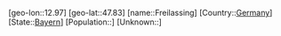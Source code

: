 ﻿---
location: [47.83,12.97]
type: City
tags:
- geo/City


SpocWebEntityId: 30258
isDeleted: false
confidential: public

---
[geo-lon::12.97]
[geo-lat::47.83]
[name::Freilassing]
[Country::[Germany](geo/Continent/Europe/Germany.md)]
[State::[Bayern](geo/Continent/Europe/Germany/Bayern.md)]
[Population::]
[Unknown::]

